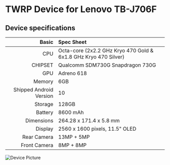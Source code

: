 # TWRP Device for Lenovo TB-J706F

## Device specifications

Basic   | Spec Sheet
-------:|:-------------------------
CPU     | Octa-core (2x2.2 GHz Kryo 470 Gold & 6x1.8 GHz Kryo 470 Silver)
CHIPSET | Qualcomm SDM730G Snapdragon 730G
GPU     | Adreno 618
Memory  | 6GB
Shipped Android Version | 10
Storage | 128GB
Battery | 8600 mAh
Dimensions | 264.28 x 171.4 x 5.8 mm
Display | 2560 x 1600 pixels, 11.5" OLED
Rear Camera  | 13MP + 5MP
Front Camera | 8MP + 8MP

![Device Picture](https://img.pconline.com.cn/images/product/1333/1333067/f_m2.jpg)